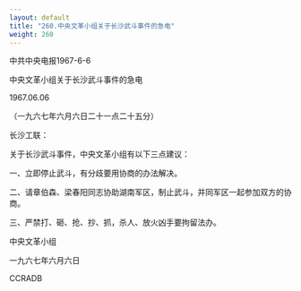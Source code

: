 ```yaml
---
layout: default
title: "260.中央文革小组关于长沙武斗事件的急电"
weight: 260
---
```


中共中央电报1967-6-6

中央文革小组关于长沙武斗事件的急电

1967.06.06

（一九六七年六月六日二十一点二十五分）

长沙工联：

关于长沙武斗事件，中央文革小组有以下三点建议：

一、立即停止武斗，有分歧要用协商的办法解决。

二、请章伯森、梁春阳同志协助湖南军区，制止武斗，并同军区一起参加双方的协商。

三、严禁打、砸、抢、抄、抓，杀人、放火凶手要拘留法办。

中央文革小组

一九六七年六月六日

CCRADB

